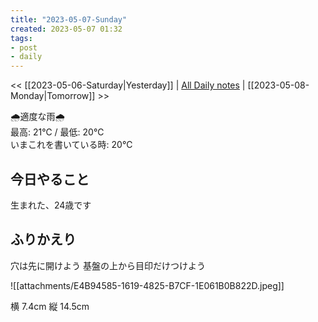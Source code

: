```yaml
---
title: "2023-05-07-Sunday"
created: 2023-05-07 01:32
tags:
- post
- daily
---
```


<< [[2023-05-06-Saturday|Yesterday]] | [All Daily notes](/tags/daily) | [[2023-05-08-Monday|Tomorrow]] >>

🌧️適度な雨🌧️  
最高: 21℃ / 最低: 20℃  
いまこれを書いている時: 20℃

## 今日やること

生まれた、24歳です

## ふりかえり

穴は先に開けよう
基盤の上から目印だけつけよう

![[attachments/E4B94585-1619-4825-B7CF-1E061B0B822D.jpeg]]

横 7.4cm
縦 14.5cm